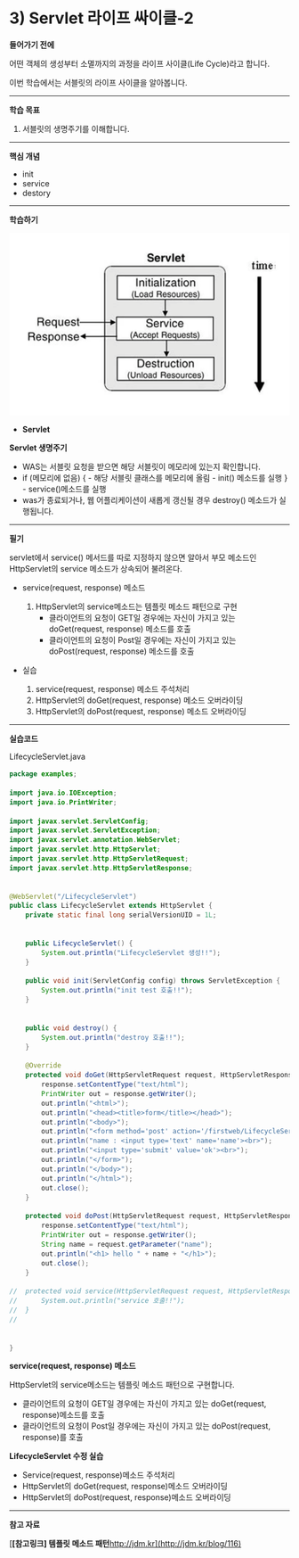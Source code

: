 # 3) Servlet 라이프 싸이클-2

**들어가기 전에**

어떤 객체의 생성부터 소멸까지의 과정을 라이프 사이클(Life Cycle)라고 합니다.

이번 학습에서는 서블릿의 라이프 사이클을 알아봅니다.

 

 

------

**학습 목표**

1. 서블릿의 생명주기를 이해합니다.

 



------

**핵심 개념**

- init
- service
- destory

 



------

**학습하기**

![3_1](https://github.com/namdh9011/web-boostcourse/blob/master/theory/1_%EC%9B%B9_%ED%94%84%EB%A1%9C%EA%B7%B8%EB%9E%98%EB%B0%8D_%EA%B8%B0%EC%B4%88/5_Servlet_BE/image/3_1.png)

- **Servlet**

**Servlet 생명주기**

- WAS는 서블릿 요청을 받으면 해당 서블릿이 메모리에 있는지 확인합니다.
-  if (메모리에 없음) {
   \- 해당 서블릿 클래스를 메모리에 올림
   \- init() 메소드를 실행
  }
   \- service()메소드를 실행
- was가 종료되거나, 웹 어플리케이션이 새롭게 갱신될 경우 destroy() 메소드가 실행됩니다.

------

**필기**

servlet에서 service() 메서드를 따로 지정하지 않으면 알아서 부모 메소드인 HttpServlet의 service 메소드가 상속되어 불려온다.

- service(request, response) 메소드
  1. HttpServlet의 service메소드는 템플릿 메소드 패턴으로 구현
     - 클라이언트의 요청이 GET일 경우에는 자신이 가지고 있는 doGet(request, response) 메소드를 호출
     - 클라이언트의 요청이 Post일 경우에는 자신이 가지고 있는 doPost(request, response) 메소드를 호출

- 실습
  1. service(request, response) 메소드 주석처리
  2. HttpServlet의 doGet(request, response) 메소드 오버라이딩
  3. HttpServlet의 doPost(request, response) 메소드 오버라이딩

 

------

**실습코드**

LifecycleServlet.java

```java
package examples;

import java.io.IOException;
import java.io.PrintWriter;

import javax.servlet.ServletConfig;
import javax.servlet.ServletException;
import javax.servlet.annotation.WebServlet;
import javax.servlet.http.HttpServlet;
import javax.servlet.http.HttpServletRequest;
import javax.servlet.http.HttpServletResponse;


@WebServlet("/LifecycleServlet")
public class LifecycleServlet extends HttpServlet {
	private static final long serialVersionUID = 1L;
       
 
    public LifecycleServlet() {
        System.out.println("LifecycleServlet 생성!!");
    }

	public void init(ServletConfig config) throws ServletException {
		System.out.println("init test 호출!!");
	}

	
	public void destroy() {
		System.out.println("destroy 호출!!");
	}

	@Override
	protected void doGet(HttpServletRequest request, HttpServletResponse response) throws ServletException, IOException {
		response.setContentType("text/html");
		PrintWriter out = response.getWriter();
		out.println("<html>");
		out.println("<head><title>form</title></head>");
		out.println("<body>");
		out.println("<form method='post' action='/firstweb/LifecycleServlet'>");
		out.println("name : <input type='text' name='name'><br>");
		out.println("<input type='submit' value='ok'><br>");                                                 
		out.println("</form>");
		out.println("</body>");
		out.println("</html>");
		out.close();
	}

	protected void doPost(HttpServletRequest request, HttpServletResponse response) throws ServletException, IOException {
		response.setContentType("text/html");
		PrintWriter out = response.getWriter();
		String name = request.getParameter("name");
		out.println("<h1> hello " + name + "</h1>");
		out.close();
	}

//	protected void service(HttpServletRequest request, HttpServletResponse response) throws ServletException, IOException {
//		System.out.println("service 호출!!");
//	}
//	
	

}
```

 

**service(request, response) 메소드**

HttpServlet의 service메소드는 템플릿 메소드 패턴으로 구현합니다.

- 클라이언트의 요청이 GET일 경우에는 자신이 가지고 있는 doGet(request, response)메소드를 호출
- 클라이언트의 요청이 Post일 경우에는 자신이 가지고 있는 doPost(request, response)를 호출


**LifecycleServlet 수정 실습**

- Service(request, response)메소드 주석처리
- HttpServlet의 doGet(request, response)메소드 오버라이딩
- HttpServlet의 doPost(request, response)메소드 오버라이딩

 

------

**참고 자료**

[**[참고링크\] 템플릿 메소드 패턴**http://jdm.kr](http://jdm.kr/blog/116)
